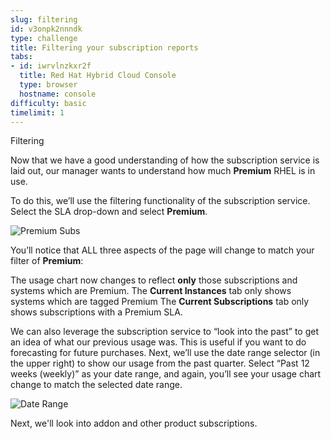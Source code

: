 ```yaml
---
slug: filtering
id: v3onpk2nnndk
type: challenge
title: Filtering your subscription reports
tabs:
- id: iwrvlnzkxr2f
  title: Red Hat Hybrid Cloud Console
  type: browser
  hostname: console
difficulty: basic
timelimit: 1
---
```

Filtering

Now that we have a good understanding of how the subscription service is laid out, our manager wants to understand how much **Premium** RHEL is in use.

To do this, we’ll use the filtering functionality of the subscription service. Select the SLA drop-down and select **Premium**.

![Premium Subs](../assets/swatch-filtering-1.png)

You’ll notice that ALL three aspects of the page will change to match your filter of **Premium**:

The usage chart now changes to reflect **only** those subscriptions and systems which are Premium.
The **Current Instances** tab only shows systems which are tagged Premium
The **Current Subscriptions** tab only shows subscriptions with a Premium SLA.


We can also leverage the subscription service to “look into the past” to get an idea of what our previous usage was. This is useful if you want to do forecasting for future purchases. Next, we’ll use the date range selector (in the upper right) to show our usage from the past quarter. Select “Past 12 weeks (weekly)” as your date range, and again, you’ll see your usage chart change to match the selected date range.

![Date Range](../assets/swatch-filtering-2.png)

Next, we'll look into addon and other product subscriptions.

